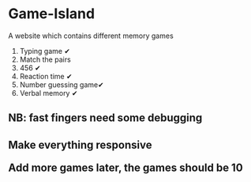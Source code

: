 # Game-Island 
A website which contains different  memory games
1. Typing game ✔
2. Match the pairs
3. 456 ✔
4. Reaction time ✔
5. Number guessing game✔
6. Verbal memory ✔
<h2>NB: fast fingers need some debugging<h2>
 <p>Make everything responsive</p>
 <p>Add more games later, the games should be 10</p>

 
